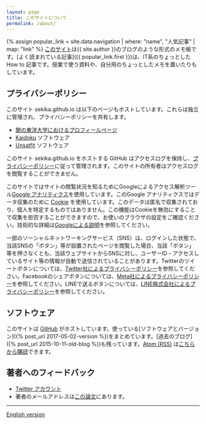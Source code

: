 ```yaml
---
layout: page
title: このサイトについて
permalink: /about/
---
```

{% assign popular_link = site.data.navigation | where: "name", "人気記事" | map: "link" %}
<a href="/">このサイト</a>は{{ site.author }}のブログのような形式のメモ帳です。[よく読まれている記事]({{ popular_link.first }})は、IT系のちょっとした How to 記事です。授業で使う資料や、自分用のちょっとしたメモを置いたりもしています。

## プライバシーポリシー
このサイト sekika.github.io は以下のページもホストしています。これらは独立に管理され、プライバシーポリシーを共有します。

- <a href="/toyo/">関の東洋大学におけるプロフィールページ</a>
- <a href="/kaidoku/">Kaidoku</a> ソフトウェア
- <a href="/unsatfit/">Unsatfit</a> ソフトウェア

このサイト sekika.github.io をホストする GitHub はアクセスログを保持し、<a href="https://docs.github.com/ja/site-policy/privacy-policies/github-privacy-statement">プライバシーポリシー</a>に従って管理されます。このサイトの所有者はアクセスログを閲覧することができません。

このサイトではサイトの閲覧状況を知るためにGoogleによるアクセス解析ツール[Google アナリティクス](https://analytics.google.com)を使用しています。このGoogle アナリティクスではデータ収集のために [Cookie](https://ja.wikipedia.org/wiki/HTTP_cookie) を使用しています。このデータは匿名で収集されており、個人を特定するものではありません。この機能はCookieを無効にすることで収集を拒否することができますので、お使いのブラウザの設定をご確認ください。技術的な詳細は[Googleによる説明](https://policies.google.com/technologies/partner-sites?hl=ja)を参照してください。

一部のソーシャルネットワーキングサービス（SNS）は、ログインした状態で、当該SNSの「ボタン」等が設置されたページを閲覧した場合、当該「ボタン」等を押さなくとも、当該ウェブサイトからSNSに対し、ユーザーID・アクセスしているサイト等の情報が自動で送信されていることがあります。Twitterのツイートボタンについては、<a href="https://twitter.com/privacy?lang=ja">Twitter社によるプライバシーポリシー</a>を参照してください。Facebookのシェアボタンについては、<a href="https://www.facebook.com/privacy/policy/">Meta社によるプライバシーポリシー</a>を参照してください。LINEで送るボタンについては、<a href="https://line.me/ja/terms/policy/">LINE株式会社によるプライバシーポリシー</a>を参照してください。

## ソフトウェア
このサイトは [GitHub](https://github.com/) がホストしています。使っている[ソフトウェアとバージョン]({% post_url 2017-05-02-version %})をまとめています。[過去のブログ]({% post_url 2015-10-11-old-blog %})も残っています。[Atom (RSS)](https://ja.wikipedia.org/wiki/Atom_(%E3%82%A6%E3%82%A7%E3%83%96%E3%82%B3%E3%83%B3%E3%83%86%E3%83%B3%E3%83%84%E9%85%8D%E4%BF%A1)) は[こちらから購読](/feed.xml)できます。

## 著者へのフィードバック

<ul>
<li><a href="http://twitter.com/seki/">Twitter アカウント</a></li>
<li>著者のメールアドレスは<a href="http://www.sciencedirect.com/science/article/pii/S0016706115000622">この論文</a>にあります。</li>
</ul>

---
<a href="/en/about/">English version</a>
